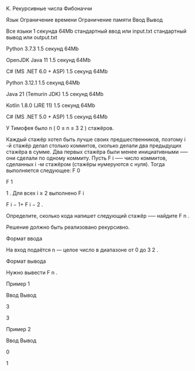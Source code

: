 K. Рекурсивные числа Фибоначчи

Язык Ограничение времени Ограничение памяти Ввод Вывод

Все языки 1 секунда 64Mb стандартный ввод или input.txt стандартный вывод или output.txt

Python 3.7.3 1.5 секунд 64Mb

OpenJDK Java 11 1.5 секунд 64Mb

C# (MS .NET 6.0 + ASP) 1.5 секунд 64Mb

Python 3.12.1 1.5 секунд 64Mb

Java 21 (Temurin JDK) 1.5 секунд 64Mb

Kotlin 1.8.0 (JRE 11) 1.5 секунд 64Mb

C# (MS .NET 5.0 + ASP) 1.5 секунд 64Mb

У Тимофея было n ( 0 ≤ n ≤ 3 2 ) стажёров.

Каждый стажёр хотел быть лучше своих предшественников, поэтому i -й стажёр делал столько коммитов, сколько делали два предыдущих стажёра в сумме. Два первых стажёра были менее инициативными —– они сделали по одному коммиту. Пусть F i —– число коммитов, сделанных i -м стажёром (стажёры нумеруются с нуля). Тогда выполняется следующее: F 0

F 1

1 . Для всех i ≥ 2 выполнено F i

F i − 1+ F i − 2 .

Определите, сколько кода напишет следующий стажёр –— найдите F n .

Решение должно быть реализовано рекурсивно.

Формат ввода

На вход подаётся n — целое число в диапазоне от 0 до 3 2 .

Формат вывода

Нужно вывести F n .

Пример 1

Ввод Вывод

3

3

Пример 2

Ввод Вывод

0

1